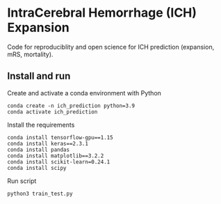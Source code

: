 # IntraCerebral Hemorrhage (ICH) Expansion
Code for reproduciblity and open science for ICH prediction (expansion, mRS, mortality).

## Install and run
Create and activate a conda environment with Python
 ```
conda create -n ich_prediction python=3.9
conda activate ich_prediction
 ```
Install the requirements
 ```
conda install tensorflow-gpu==1.15
conda install keras==2.3.1
conda install pandas
conda install matplotlib==3.2.2
conda install scikit-learn=0.24.1
conda install scipy

 ```
Run script 
```
python3 train_test.py
